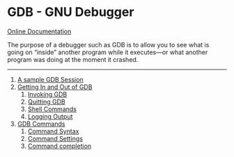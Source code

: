 # GDB - GNU Debugger

[Online Documentation](http://sourceware.org/gdb/current/onlinedocs/gdb/)

The purpose of a debugger such as GDB is to allow you to see what is going on “inside” another program while it executes—or what another program was doing at the moment it crashed.

----

<ol type="1">
    <li><a href="./1_A_Sample_GDB_Session.md">A sample GDB Session</a></li>
    <li>
        <a href="./2_Getting_In_and_Out_of_GDB.md">Getting In and Out of GDB</a>
        <ol type="1">
            <li><a href="./2_1_Invoking_GDB.md">Invoking GDB</a></li>
            <li><a href="./2_2_Quitting_GDB.md">Quitting GDB</a></li>
            <li><a href="./2_3_Shell_Commands.md">Shell Commands</a></li>
            <li><a href="./2_4_Logging_Output.md">Logging Output</a></li>
        </ol>
    </li>
    <li>
        <a href="./3_GDB_Commands.md">GDB Commands</a>
        <ol type="1">
            <li><a href="./3_1_Command_Syntax.md">Command Syntax</a></li>
            <li><a href="./3_2_Command_Settings.md">Command Settings</a></li>
            <li><a href="./3_3_Command_Completion.md">Command completion</a></li>
        </ol>
    </li>
</ol>
